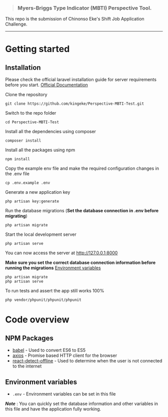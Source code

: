 > ### Myers-Briggs Type Indicator (MBTI) Perspective Tool.

This repo is the submission of Chinonso Eke's Shift Job Application Challenge.

---

# Getting started

## Installation

Please check the official laravel installation guide for server requirements before you start. [Official Documentation](https://laravel.com/docs/5.8/installation)

Clone the repository

    git clone https://github.com/kingeke/Perspective-MBTI-Test.git

Switch to the repo folder

    cd Perspective-MBTI-Test

Install all the dependencies using composer

    composer install

Install all the packages using npm

    npm install

Copy the example env file and make the required configuration changes in the .env file

    cp .env.example .env

Generate a new application key

    php artisan key:generate

Run the database migrations (**Set the database connection in .env before migrating**)

    php artisan migrate

Start the local development server

    php artisan serve

You can now access the server at http://127.0.0.1:8000

**Make sure you set the correct database connection information before running the migrations** [Environment variables](#environment-variables)

    php artisan migrate
    php artisan serve

To run tests and assert the app still works 100%
    
    php vendor/phpunit/phpunit/phpunit

# Code overview

## NPM Packages

-   [babel](https://babeljs.io/) - Used to convert ES6 to ES5
-   [axios](https://github.com/axios/axios) - Promise based HTTP client for the browser
-   [react-detect-offline](https://www.npmjs.com/package/react-detect-offline) - Used to determine when the user is not connected to the internet

## Environment variables

-   `.env` - Environment variables can be set in this file

**_Note_** : You can quickly set the database information and other variables in this file and have the application fully working.

